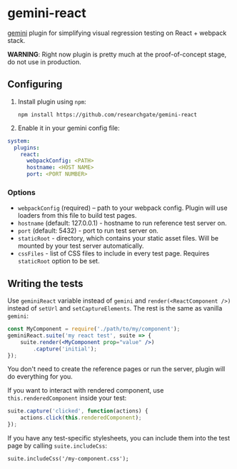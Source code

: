 # gemini-react

[gemini](https://github.com/gemini-testing/gemini) plugin for simplifying visual
regression testing on React + webpack stack.

**WARNING**: Right now plugin is pretty much at the proof-of-concept stage, do
not use in production.

## Configuring

1. Install plugin using `npm`:

   ```
   npm install https://github.com/researchgate/gemini-react
   ```

2. Enable it in your gemini config file:

```yaml
system:
  plugins:
    react:
      webpackConfig: <PATH>
      hostname: <HOST NAME>
      port: <PORT NUMBER>
```

### Options

* `webpackConfig` (required) – path to your webpack config. Plugin will use
  loaders from this file to build test pages.
* `hostname` (default: 127.0.0.1) - hostname to run reference test server on.
* `port` (default: 5432) - port to run test server on.
* `staticRoot` - directory, which contains your static asset files. Will be
mounted by your test server automatically.
* `cssFiles` - list of CSS files to include in every test page. Requires
  `staticRoot` option to be set.

## Writing the tests

Use `geminiReact` variable instead of `gemini` and `render(<ReactComponent />)`
instead of `setUrl` and `setCaptureElements`. The rest is the same as vanilla
`gemini`:

```jsx
const MyComponent = require('./path/to/my/component');
geminiReact.suite('my react test', suite => {
    suite.render(<MyComponent prop="value" />)
        .capture('initial');
});
```

You don't need to create the reference pages or run the server, plugin will do
everything for you.

If you want to interact with rendered component, use `this.renderedComponent`
inside your test:

```javascript
suite.capture('clicked', function(actions) {
    actions.click(this.renderedComponent);
});
```

If you have any test-specific stylesheets, you can include them into the test
page by calling `suite.includeCss`:

```javscript
suite.includeCss('/my-component.css');
```
